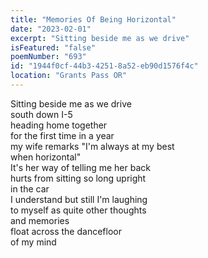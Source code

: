 ```yaml
---
title: "Memories Of Being Horizontal"
date: "2023-02-01"
excerpt: "Sitting beside me as we drive"
isFeatured: "false"
poemNumber: "693"
id: "1944f0cf-44b3-4251-8a52-eb90d1576f4c"
location: "Grants Pass OR"
---
```


Sitting beside me as we drive  
south down I-5  
heading home together  
for the first time in a year  
my wife remarks "I'm always at my best  
when horizontal"  
It's her way of telling me her back  
hurts from sitting so long upright  
in the car  
I understand but still I'm laughing  
to myself as quite other thoughts  
and memories  
float across the dancefloor  
of my mind
